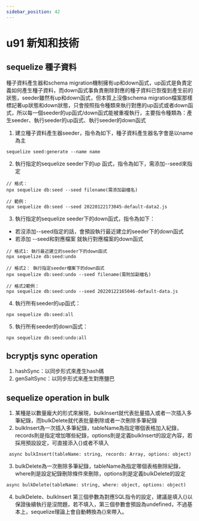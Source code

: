 ```yaml
---
sidebar_position: 42
---
```


# u91 新知和技術 


## sequelize 種子資料
種子資料產生器和schema migration機制擁有up和down函式，up函式是負責定義如何產生種子資料，而down函式事負責刪除對應的種子資料已恢復到產生前的狀態，seeder雖然有up和down函式，但本質上沒像schema migration檔案那樣標記著up狀態和down狀態，只會按照指令種類來執行對應的up函式或者down函式，所以每一個seeder的up函式/down函式能被重複執行，主要指令種類為：產生seeder、執行seeder的up函式、執行seeder的down函式
1. 建立種子資料產生器seeder，指令為如下，種子資料產生器名字會是以name為主
```
sequelize seed:generate --name name
```
2. 執行指定的sequelize seeder下的up 函式，指令為如下，需添加--seed來指定
```
// 格式：
npx sequelize db:seed --seed filename(需添加副檔名)

// 範例：
npx sequelize db:seed --seed 20220122173045-default-data2.js
```
3. 執行指定的sequelize seeder下的down函式，指令為如下：
  - 若沒添加--seed指定的話，會預設執行最近建立的seeder下的down函式
  - 若添加 --seed和對應檔案 就執行對應檔案的down函式
```
// 格式1: 執行最近建立的seeder下的down函式
npx sequelize db:seed:undo

// 格式2： 執行指定seeder檔案下的down函式
npx sequelize db:seed:undo --seed filename(需附加副檔名)

// 格式2範例：
npx sequelize db:seed:undo --seed 20220122165046-default-data.js
```

4. 執行所有seeder的up函式：
```
npx sequelize db:seed:all
```

5. 執行所有seeder的down函式：
```
npx sequelize db:seed:undo:all
```

## bcryptjs sync operation
1. hashSync：以同步形式來產生hash碼
2. genSaltSync：以同步形式來產生對應鹽巴

## sequelize operation in bulk
1. 某種是以數量龐大的形式來展現，bulkInsert就代表批量插入或者一次插入多筆紀錄，而bulkDelete就代表批量刪除或者一次刪除多筆紀錄
2. bulkInsert為一次插入多筆紀錄，tableName為指定哪個表格加入紀錄，records則是指定增加哪些紀錄，options則是定義bulkInsert的設定內容，若採用預設設定，可直接添入{}或者不填入
```
 async bulkInsert(tableName: string, records: Array, options: object)
```

3. bulkDelete為一次刪除多筆紀錄，tableName為指定哪個表格刪除紀錄，where則是設定紀錄刪除條件來刪除，options則是定義bulkDelete的設定
```
async bulkDelete(tableName: string, where: object, options: object)
```

4. bulkDelete、bulkInsert 第三個參數為對應SQL指令的設定，建議是填入{}以保證後續執行是沒問題，若不填入，第三個參數會預設為undefined，不過基本上，sequelize理論上會自動轉換為{}來帶入。